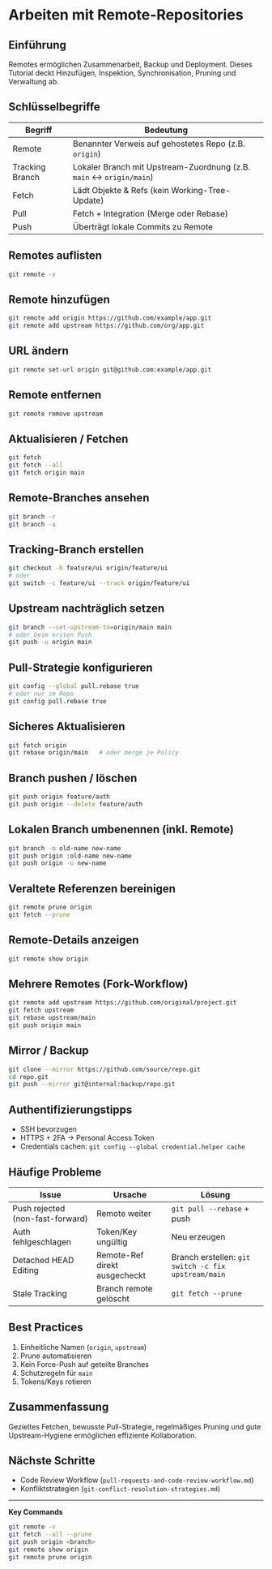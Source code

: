 # Arbeiten mit Remote-Repositories

## Einführung
Remotes ermöglichen Zusammenarbeit, Backup und Deployment. Dieses Tutorial deckt Hinzufügen, Inspektion, Synchronisation, Pruning und Verwaltung ab.

## Schlüsselbegriffe
| Begriff | Bedeutung |
|--------|-----------|
| Remote | Benannter Verweis auf gehostetes Repo (z.B. `origin`) |
| Tracking Branch | Lokaler Branch mit Upstream-Zuordnung (z.B. `main` ↔ `origin/main`) |
| Fetch | Lädt Objekte & Refs (kein Working-Tree-Update) |
| Pull | Fetch + Integration (Merge oder Rebase) |
| Push | Überträgt lokale Commits zu Remote |

## Remotes auflisten
```bash
git remote -v
```

## Remote hinzufügen
```bash
git remote add origin https://github.com/example/app.git
git remote add upstream https://github.com/org/app.git
```

## URL ändern
```bash
git remote set-url origin git@github.com:example/app.git
```

## Remote entfernen
```bash
git remote remove upstream
```

## Aktualisieren / Fetchen
```bash
git fetch
git fetch --all
git fetch origin main
```

## Remote-Branches ansehen
```bash
git branch -r
git branch -a
```

## Tracking-Branch erstellen
```bash
git checkout -b feature/ui origin/feature/ui
# oder
git switch -c feature/ui --track origin/feature/ui
```

## Upstream nachträglich setzen
```bash
git branch --set-upstream-to=origin/main main
# oder beim ersten Push
git push -u origin main
```

## Pull-Strategie konfigurieren
```bash
git config --global pull.rebase true
# oder nur im Repo
git config pull.rebase true
```

## Sicheres Aktualisieren
```bash
git fetch origin
git rebase origin/main   # oder merge je Policy
```

## Branch pushen / löschen
```bash
git push origin feature/auth
git push origin --delete feature/auth
```

## Lokalen Branch umbenennen (inkl. Remote)
```bash
git branch -m old-name new-name
git push origin :old-name new-name
git push origin -u new-name
```

## Veraltete Referenzen bereinigen
```bash
git remote prune origin
git fetch --prune
```

## Remote-Details anzeigen
```bash
git remote show origin
```

## Mehrere Remotes (Fork-Workflow)
```bash
git remote add upstream https://github.com/original/project.git
git fetch upstream
git rebase upstream/main
git push origin main
```

## Mirror / Backup
```bash
git clone --mirror https://github.com/source/repo.git
cd repo.git
git push --mirror git@internal:backup/repo.git
```

## Authentifizierungstipps
- SSH bevorzugen
- HTTPS + 2FA → Personal Access Token
- Credentials cachen: `git config --global credential.helper cache`

## Häufige Probleme
| Issue | Ursache | Lösung |
|-------|---------|--------|
| Push rejected (non-fast-forward) | Remote weiter | `git pull --rebase` + push |
| Auth fehlgeschlagen | Token/Key ungültig | Neu erzeugen |
| Detached HEAD Editing | Remote-Ref direkt ausgecheckt | Branch erstellen: `git switch -c fix upstream/main` |
| Stale Tracking | Branch remote gelöscht | `git fetch --prune` |

## Best Practices
1. Einheitliche Namen (`origin`, `upstream`)
2. Prune automatisieren
3. Kein Force-Push auf geteilte Branches
4. Schutzregeln für `main`
5. Tokens/Keys rotieren

## Zusammenfassung
Gezieltes Fetchen, bewusste Pull-Strategie, regelmäßiges Pruning und gute Upstream-Hygiene ermöglichen effiziente Kollaboration.

## Nächste Schritte
- Code Review Workflow (`pull-requests-and-code-review-workflow.md`)
- Konfliktstrategien (`git-conflict-resolution-strategies.md`)

---
**Key Commands**
```bash
git remote -v
git fetch --all --prune
git push origin <branch>
git remote show origin
git remote prune origin
```
